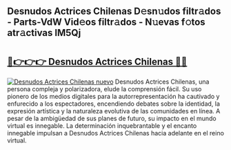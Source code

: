 ## Desnudos Actrices Chilenas D𝚎sn𝚞dos filtr𝚊dos - Parts-VdW Vid𝚎os filtr𝚊dos - N𝚞evas f𝚘tos atr𝚊ctivas lM5Qj

# <h2><a href="http://mb3w8p.tromn.icu/?c=Desnudos+Actrices+Chilenas">🔗👉👉👉 Desnudos Actrices Chilenas 🔗🔗</a></h2>

[![Desnudos Actrices Chilenas nuevo](https://i.imgur.com/pEAQMta.gif)](http://mb3w8p.tromn.icu/?c=Desnudos+Actrices+Chilenas)
Desnudos Actrices Chilenas, una persona compleja y polarizadora, elude la comprensión fácil. Su uso pionero de los medios digitales para la autorrepresentación ha cautivado y enfurecido a los espectadores, encendiendo debates sobre la identidad, la expresión artística y la naturaleza evolutiva de las comunidades en línea. A pesar de la ambigüedad de sus planes de futuro, su impacto en el mundo virtual es innegable. La determinación inquebrantable y el encanto innegable impulsan a Desnudos Actrices Chilenas hacia adelante en el reino virtual.
